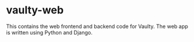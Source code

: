 # vaulty-web

This contains the web frontend and backend code for Vaulty. The web app is written using Python and Django.
